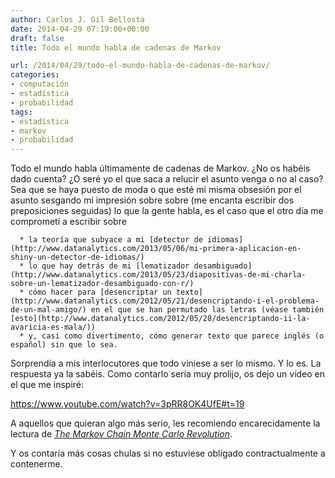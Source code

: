 ```yaml
---
author: Carlos J. Gil Bellosta
date: 2014-04-29 07:19:00+00:00
draft: false
title: Todo el mundo habla de cadenas de Markov

url: /2014/04/29/todo-el-mundo-habla-de-cadenas-de-markov/
categories:
- computación
- estadística
- probabilidad
tags:
- estadística
- markov
- probabilidad
---
```


Todo el mundo habla últimamente de cadenas de Markov. ¿No os habéis dado cuenta? ¿O seré yo el que saca a relucir el asunto venga o no al caso? Sea que se haya puesto de moda o que esté mi misma obsesión por el asunto sesgando mi impresión sobre sobre (me encanta escribir dos preposiciones seguidas) lo que la gente habla, es el caso que el otro día me comprometí a escribir sobre




	  * la teoría que subyace a mi [detector de idiomas](http://www.datanalytics.com/2013/05/06/mi-primera-aplicacion-en-shiny-un-detector-de-idiomas/)
	  * lo que hay detrás de mi [lematizador desambiguado](http://www.datanalytics.com/2013/05/23/diapositivas-de-mi-charla-sobre-un-lematizador-desambiguado-con-r/)
	  * cómo hacer para [desencriptar un texto](http://www.datanalytics.com/2012/05/21/desencriptando-i-el-problema-de-un-mal-amigo/) en el que se han permutado las letras (véase también [esto](http://www.datanalytics.com/2012/05/28/desencriptando-ii-la-avaricia-es-mala/))
	  * y, casi como divertimento, cómo generar texto que parece inglés (o español) sin que lo sea.


Sorprendía a mis interlocutores que todo viniese a ser lo mismo. Y lo es. La respuesta ya la sabéis. Como contarlo sería muy prolijo, os dejo un vídeo en el que me inspiré:

https://www.youtube.com/watch?v=3pRR8OK4UfE#t=19

A aquellos que quieran algo más serio, les recomiendo encarecidamente la lectura de _[The Markov Chain Monte Carlo Revolution](http://math.uchicago.edu/~shmuel/Network-course-readings/MCMCRev.pdf)_.

Y os contaría más cosas chulas si no estuviese obligado contractualmente a contenerme.


